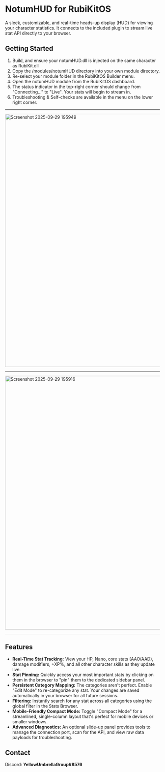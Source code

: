 # NotumHUD for RubiKitOS

A sleek, customizable, and real-time heads-up display (HUD) for viewing your character statistics. It connects to the included plugin to stream live stat API directly to your browser.

## Getting Started

1.  Build, and ensure your notumHUD.dll is injected on the same character as RubiKit.dll
2.  Copy the /modules/notumHUD directory into your own module directory.
3.  Re-select your module folder in the RubiKitOS Builder menu.
4.  Open the notumHUD module from the RubiKitOS dashboard.
5.  The status indicator in the top-right corner should change from "Connecting..." to "Live". Your stats will begin to stream in.
6.  Troubleshooting & Self-checks are available in the menu on the lower right corner.

------------------------------------------

<img width="1449" height="823" alt="Screenshot 2025-09-29 195949" src="https://github.com/user-attachments/assets/f68a51bd-809b-4b26-a94b-a06ac58b8924" />

------------------------------------------

<img width="1457" height="825" alt="Screenshot 2025-09-29 195916" src="https://github.com/user-attachments/assets/ccbacda8-62d8-4e75-a759-faab72dbb404" />




---

## Features

* **Real-Time Stat Tracking:** View your HP, Nano, core stats (AAO/AAD), damage modifiers, +XP%, and all other character skills as they update live.
* **Stat Pinning:** Quickly access your most important stats by clicking on them in the browser to "pin" them to the dedicated sidebar panel.
* **Persistent Category Mapping:** The categories aren't perfect. Enable "Edit Mode" to re-categorize any stat. Your changes are saved automatically in your browser for all future sessions.
* **Filtering:** Instantly search for any stat across all categories using the global filter in the Stats Browser.
* **Mobile-Friendly Compact Mode:** Toggle "Compact Mode" for a streamlined, single-column layout that's perfect for mobile devices or smaller windows.
* **Advanced Diagnostics:** An optional slide-up panel provides tools to manage the connection port, scan for the API, and view raw data payloads for troubleshooting.


## Contact

Discord: **YellowUmbrellaGroup#8576**
